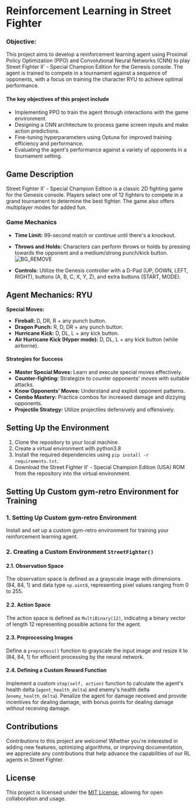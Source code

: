 # Reinforcement Learning in Street Fighter

### Objective:

This project aims to develop a reinforcement learning agent using Proximal Policy Optimization (PPO) and Convolutional Neural Networks (CNN) to play Street Fighter II' - Special Champion Edition for the Genesis console. The agent is trained to compete in a tournament against a sequence of opponents, with a focus on training the character RYU to achieve optimal performance.

#### The key objectives of this project include
- Implementing PPO to train the agent through interactions with the game environment.
- Designing a CNN architecture to process game screen inputs and make action predictions.
- Fine-tuning hyperparameters using Optuna for improved training efficiency and performance.
- Evaluating the agent's performance against a variety of opponents in a tournament setting.


## Game Description
Street Fighter II' - Special Champion Edition is a classic 2D fighting game for the Genesis console. Players select one of 12 fighters to compete in a grand tournament to determine the best fighter. The game also offers multiplayer modes for added fun.

### Game Mechanics
- **Time Limit:** 99-second match or continue until there's a knockout.
- **Throws and Holds:** Characters can perform throws or holds by pressing towards the opponent and a medium/strong punch/kick button.
![BG_REMOVE](https://github.com/Rupeshwaran-Ravindrran/RYUforcement_Learning/assets/79376089/c587d1f8-e87c-439f-875d-150ef93a0643)

- **Controls:** Utilize the Genesis controller with a D-Pad (UP, DOWN, LEFT, RIGHT), buttons (A, B, C, X, Y, Z), and extra buttons (START, MODE).

## Agent Mechanics: RYU
**Special Moves:**
- **Fireball:** D, DR, R + any punch button.
- **Dragon Punch:** R, D, DR + any punch button.
- **Hurricane Kick:** D, DL, L + any kick button.
- **Air Hurricane Kick (Hyper mode):** D, DL, L + any kick button (while airborne).

#### Strategies for Success
- **Master Special Moves:** Learn and execute special moves effectively.
- **Counter-fighting:** Strategize to counter opponents' moves with suitable attacks.
- **Know Opponents' Moves:** Understand and exploit opponent patterns.
- **Combo Mastery:** Practice combos for increased damage and dizzying opponents.
- **Projectile Strategy:** Utilize projectiles defensively and offensively.


## **Setting Up the Environment**

1. Clone the repository to your local machine.
2. Create a virtual environment with python3.8
3. Install the required dependencies using `pip install -r requirements.txt`.
4. Download the Street Fighter II' - Special Champion Edition (USA) ROM from the repository into the virtual environment.

## Setting Up Custom gym-retro Environment for Training

### 1. Setting Up Custom gym-retro Environment

Install and set up a custom gym-retro environment for training your reinforcement learning agent.

### 2. Creating a Custom Environment `StreetFighter()`

#### 2.1. Observation Space
The observation space is defined as a grayscale image with dimensions (84, 84, 1) and data type `np.uint8`, representing pixel values ranging from 0 to 255.

#### 2.2. Action Space
The action space is defined as `MultiBinary(12)`, indicating a binary vector of length 12 representing possible actions for the agent.

#### 2.3. Preprocessing Images
Define a `preprocess()` function to grayscale the input image and resize it to (84, 84, 1) for efficient processing by the neural network.

#### 2.4. Defining a Custom Reward Function
Implement a custom `step(self, action)` function to calculate the agent's health delta (`agent_health_delta`) and enemy's health delta (`enemy_health_delta`). Penalize the agent for damage received and provide incentives for dealing damage, with bonus points for dealing damage without receiving damage.


## Contributions

Contributions to this project are welcome! Whether you're interested in adding new features, optimizing algorithms, or improving documentation, we appreciate any contributions that help advance the capabilities of our RL agents in Street Fighter.

## License

This project is licensed under the [MIT License](LICENSE), allowing for open collaboration and usage.
